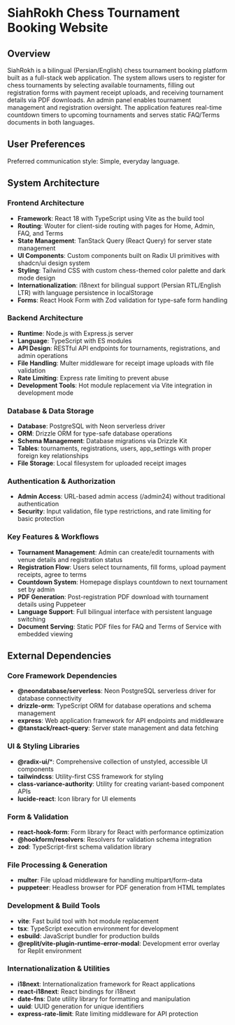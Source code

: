 # SiahRokh Chess Tournament Booking Website

## Overview

SiahRokh is a bilingual (Persian/English) chess tournament booking platform built as a full-stack web application. The system allows users to register for chess tournaments by selecting available tournaments, filling out registration forms with payment receipt uploads, and receiving tournament details via PDF downloads. An admin panel enables tournament management and registration oversight. The application features real-time countdown timers to upcoming tournaments and serves static FAQ/Terms documents in both languages.

## User Preferences

Preferred communication style: Simple, everyday language.

## System Architecture

### Frontend Architecture
- **Framework**: React 18 with TypeScript using Vite as the build tool
- **Routing**: Wouter for client-side routing with pages for Home, Admin, FAQ, and Terms
- **State Management**: TanStack Query (React Query) for server state management
- **UI Components**: Custom components built on Radix UI primitives with shadcn/ui design system
- **Styling**: Tailwind CSS with custom chess-themed color palette and dark mode design
- **Internationalization**: i18next for bilingual support (Persian RTL/English LTR) with language persistence in localStorage
- **Forms**: React Hook Form with Zod validation for type-safe form handling

### Backend Architecture
- **Runtime**: Node.js with Express.js server
- **Language**: TypeScript with ES modules
- **API Design**: RESTful API endpoints for tournaments, registrations, and admin operations
- **File Handling**: Multer middleware for receipt image uploads with file validation
- **Rate Limiting**: Express rate limiting to prevent abuse
- **Development Tools**: Hot module replacement via Vite integration in development mode

### Database & Data Storage
- **Database**: PostgreSQL with Neon serverless driver
- **ORM**: Drizzle ORM for type-safe database operations
- **Schema Management**: Database migrations via Drizzle Kit
- **Tables**: tournaments, registrations, users, app_settings with proper foreign key relationships
- **File Storage**: Local filesystem for uploaded receipt images

### Authentication & Authorization
- **Admin Access**: URL-based admin access (/admin24) without traditional authentication
- **Security**: Input validation, file type restrictions, and rate limiting for basic protection

### Key Features & Workflows
- **Tournament Management**: Admin can create/edit tournaments with venue details and registration status
- **Registration Flow**: Users select tournaments, fill forms, upload payment receipts, agree to terms
- **Countdown System**: Homepage displays countdown to next tournament set by admin
- **PDF Generation**: Post-registration PDF download with tournament details using Puppeteer
- **Language Support**: Full bilingual interface with persistent language switching
- **Document Serving**: Static PDF files for FAQ and Terms of Service with embedded viewing

## External Dependencies

### Core Framework Dependencies
- **@neondatabase/serverless**: Neon PostgreSQL serverless driver for database connectivity
- **drizzle-orm**: TypeScript ORM for database operations and schema management
- **express**: Web application framework for API endpoints and middleware
- **@tanstack/react-query**: Server state management and data fetching

### UI & Styling Libraries
- **@radix-ui/***: Comprehensive collection of unstyled, accessible UI components
- **tailwindcss**: Utility-first CSS framework for styling
- **class-variance-authority**: Utility for creating variant-based component APIs
- **lucide-react**: Icon library for UI elements

### Form & Validation
- **react-hook-form**: Form library for React with performance optimization
- **@hookform/resolvers**: Resolvers for validation schema integration
- **zod**: TypeScript-first schema validation library

### File Processing & Generation
- **multer**: File upload middleware for handling multipart/form-data
- **puppeteer**: Headless browser for PDF generation from HTML templates

### Development & Build Tools
- **vite**: Fast build tool with hot module replacement
- **tsx**: TypeScript execution environment for development
- **esbuild**: JavaScript bundler for production builds
- **@replit/vite-plugin-runtime-error-modal**: Development error overlay for Replit environment

### Internationalization & Utilities
- **i18next**: Internationalization framework for React applications
- **react-i18next**: React bindings for i18next
- **date-fns**: Date utility library for formatting and manipulation
- **uuid**: UUID generation for unique identifiers
- **express-rate-limit**: Rate limiting middleware for API protection